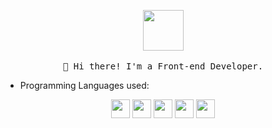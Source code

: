 <p align="center">
  <img src="https://i.pinimg.com/originals/b3/9b/16/b39b168a37a070bdc9d96eb125bd4e20.gif" width="65px">
  <br><br>
  <samp>
    👋 Hi there! I'm a Front-end Developer.
  </samp>
</p>

- Programming Languages used:

<div align="center">
  <img src='https://github.com/strong0d/strong0d/blob/master/images/js.svg' width='30' />
  <img src='https://github.com/strong0d/strong0d/blob/master/images/python.svg' height='30' />
  <img src='https://github.com/strong0d/strong0d/blob/master/images/c-original.svg' width='30' />
  <img src='https://github.com/strong0d/strong0d/blob/master/images/html.svg' width='30' />
  <img src='https://github.com/strong0d/strong0d/blob/master/images/css.svg' width='30' />
</div>
